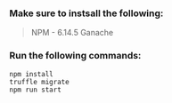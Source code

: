 ### Make sure to instsall the following:
> NPM - 6.14.5
> Ganache


### Run the following commands:
```
npm install
truffle migrate
npm run start
```
